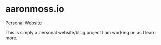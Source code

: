 # aaronmoss.io
Personal Website


This is simply a personal website/blog project I am working on as I learn more.
